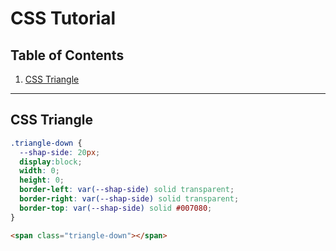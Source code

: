 # CSS Tutorial
## Table of Contents
1. [CSS Triangle](#CSS-Triangle)
---

## CSS Triangle
```css
.triangle-down {
  --shap-side: 20px;
  display:block;
  width: 0;
  height: 0;
  border-left: var(--shap-side) solid transparent;
  border-right: var(--shap-side) solid transparent;
  border-top: var(--shap-side) solid #007080;
}
```
```html
<span class="triangle-down"></span>
```
